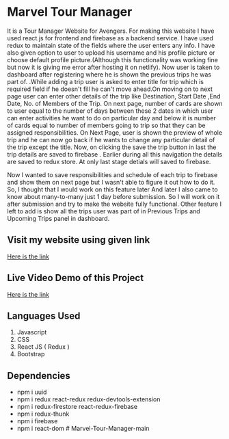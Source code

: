# Marvel Tour Manager
It is a Tour Manager Website for Avengers. For making this website I have used react.js for frontend and firebase as a backend service. I have used redux to maintain state of the fields where the user enters any info. I have also given option to user to upload his username and his profile picture or choose default profile picture.(Although this functionality was working fine but now it is giving me error after hosting it on netlify). Now user is taken to dashboard after registering where he is shown the previous trips he was part of. .While adding a trip user is asked to enter title for trip which is required field if he doesn't fill he can't move ahead.On moving on to next page user can enter other details of the trip like Destination, Start Date ,End Date, No. of Members of the Trip. On next page, number of cards are shown to user equal to the number of days between these 2 dates in which user can enter activities he want to do on particular day and below it is number of cards equal to number of members going to trip so that they can be assigned responsibilities. On Next Page, user is shown the preview of whole trip and he can now go back if he wants to change any particular detail of the trip except the title. Now, on clicking the save the trip button in last the trip details are saved to firebase . Earlier during all this navigation the details are saved to redux store. At only last stage detials will saved to firebase.

Now I wanted to save responsibilities and schedule of each trip to firebase and show them on next page but I wasn't able to figure it out how to do it. So, I thought that I would work on this feature later And later I also came to know about many-to-many just 1 day before submission. So I will work on it after submission and try to make the website fully functional. Other feature I left to add is show all the trips user was part of in Previous Trips and Upcoming Trips panel in dashboard.

## Visit my website using given link
[Here is the link](https://marvel-tours-manager.netlify.app/)

## Live Video Demo of this Project
[Here is the link](https://www.loom.com/share/b1068de3e1ac425895c760c18c77f5f9)

## **Languages Used**
1. Javascript
2. CSS
3. React JS
( Redux )
4. Bootstrap
## Dependencies
- npm i uuid 
- npm i redux react-redux redux-devtools-extension
- npm i redux-firestore react-redux-firebase
- npm i redux-thunk
- npm i firebase
- npm i react-dom 
#   M a r v e l - T o u r - M a n a g e r - m a i n  
 